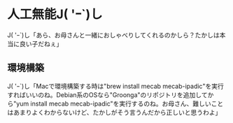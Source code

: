 # 人工無能J( 'ｰ`)し
J( 'ｰ`)し「あら、お母さんと一緒におしゃべりしてくれるのかしら？たかしは本当に良い子だねぇ」

## 環境構築
J( 'ｰ`)し「Macで環境構築する時は"brew install mecab mecab-ipadic"を実行すればいいのね。Debian系のOSなら"Groonga"のリポジトリを追加してから"yum install mecab mecab-ipadic"を実行するのね。お母さん、難しいことはあまりよくわからないけど、たかしがそう言うんだから正しいと思うわよ」
